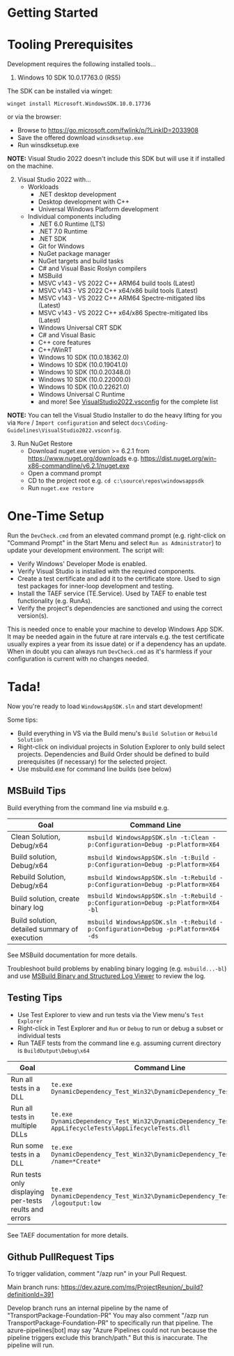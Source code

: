 # Getting Started

# Tooling Prerequisites

Development requires the following installed tools...

1. Windows 10 SDK 10.0.17763.0 (RS5)

The SDK can be installed via winget:

    winget install Microsoft.WindowsSDK.10.0.17736

or via the browser:

* Browse to https://go.microsoft.com/fwlink/p/?LinkID=2033908
* Save the offered download `winsdksetup.exe`
* Run winsdksetup.exe

**NOTE:** Visual Studio 2022 doesn't include this SDK but will use it if installed on the machine.

2. Visual Studio 2022 with...
   * Workloads
      * .NET desktop development
      * Desktop development with C++
      * Universal Windows Platform development
   * Individual components including
      * .NET 6.0 Runtime (LTS)
      * .NET 7.0 Runtime
      * .NET SDK
      * Git for Windows
      * NuGet package manager
      * NuGet targets and build tasks
      * C# and Visual Basic Roslyn compilers
      * MSBuild
      * MSVC v143 - VS 2022 C++ ARM64 build tools (Latest)
      * MSVC v143 - VS 2022 C++ x64/x86 build tools (Latest)
      * MSVC v143 - VS 2022 C++ ARM64 Spectre-mitigated libs (Latest)
      * MSVC v143 - VS 2022 C++ x64/x86 Spectre-mitigated libs (Latest)
      * Windows Universal CRT SDK
      * C# and Visual Basic
      * C++ core features
      * C++/WinRT
      * Windows 10 SDK (10.0.18362.0)
      * Windows 10 SDK (10.0.19041.0)
      * Windows 10 SDK (10.0.20348.0)
      * Windows 10 SDK (10.0.22000.0)
      * Windows 10 SDK (10.0.22621.0)
      * Windows Universal C Runtime
      * and more! See [VisualStudio2022.vsconfig](https://github.com/microsoft/WindowsAppSDK/blob/develop/docs/Coding-Guidelines/VisualStudio2022.vsconfig) for the complete list

**NOTE:** You can tell the Visual Studio Installer to do the heavy lifting for you
via `More` / `Import configuration` and select `docs\Coding-Guidelines\VisualStudio2022.vsconfig`.

3. Run NuGet Restore
   * Download nuget.exe version >= 6.2.1 from https://www.nuget.org/downloads
     e.g. https://dist.nuget.org/win-x86-commandline/v6.2.1/nuget.exe
   * Open a command prompt
   * CD to the project root e.g. `cd c:\source\repos\windowsappsdk`
   * Run `nuget.exe restore`

# One-Time Setup

Run the `DevCheck.cmd` from an elevated command prompt (e.g. right-click on "Command Prompt"
in the Start Menu and select `Run as Administrator`) to update your development environment. The script will:

* Verify Windows' Developer Mode is enabled.
* Verify Visual Studio is installed with the required components.
* Create a test certificate and add it to the certificate store. Used to sign test packages for inner-loop development and testing.
* Install the TAEF service (TE.Service). Used by TAEF to enable test functionality (e.g. RunAs).
* Verify the project's dependencies are sanctioned and using the correct version(s).

This is needed once to enable your machine to develop Windows App SDK. It may be needed again in the
future at rare intervals e.g. the test certificate usually expires a year from its issue date) or if
a dependency has an update. When in doubt you can always run `DevCheck.cmd` as it's
harmless if your configuration is current with no changes needed.

# Tada!

Now you're ready to load `WindowsAppSDK.sln` and start development!

Some tips:

* Build everything in VS via the Build menu's `Build Solution` or `Rebuild Solution`
* Right-click on individual projects in Solution Explorer to only build select projects.
  Dependencies and Build Order should be defined to build prerequisites (if necessary) for the
  selected project.
* Use msbuild.exe for command line builds (see below)

## MSBuild Tips

Build everything from the command line via msbuild e.g.

| Goal | Command Line |
|---|---|
| Clean Solution, Debug/x64 | `msbuild WindowsAppSDK.sln -t:Clean -p:Configuration=Debug -p:Platform=X64` |
| Build solution, Debug/x64 | `msbuild WindowsAppSDK.sln -t:Build -p:Configuration=Debug -p:Platform=X64` |
| Rebuild Solution, Debug/x64 | `msbuild WindowsAppSDK.sln -t:Rebuild -p:Configuration=Debug -p:Platform=X64` |
| Build solution, create binary log | `msbuild WindowsAppSDK.sln -t:Rebuild -p:Configuration=Debug -p:Platform=X64 -bl` |
| Build solution, detailed summary of execution | `msbuild WindowsAppSDK.sln -t:Rebuild -p:Configuration=Debug -p:Platform=X64 -ds` |

See MSBuild documentation for more details.

Troubleshoot build problems by enabling binary logging (e.g. `msbuild...-bl`) and use
[MSBuild Binary and Structured Log Viewer](https://msbuildlog.com/) to review the log.

## Testing Tips

* Use Test Explorer to view and run tests via the View menu's `Test Explorer`
* Right-click in Test Explorer and `Run` or `Debug` to run or debug a subset or individual tests
* Run TAEF tests from the command line e.g. assuming current directory is `BuildOutput\Debug\x64`

| Goal | Command Line |
|---|---|
| Run all tests in a DLL | `te.exe DynamicDependency_Test_Win32\DynamicDependency_Test_Win32.dll` |
| Run all tests in multiple DLLs | `te.exe DynamicDependency_Test_Win32\DynamicDependency_Test_Win32.dll AppLifecycleTests\AppLifecycleTests.dll` |
| Run some tests in a DLL | `te.exe DynamicDependency_Test_Win32\DynamicDependency_Test_Win32.dll /name=*Create*` |
| Run tests only displaying per-tests reults and errors | `te.exe DynamicDependency_Test_Win32\DynamicDependency_Test_Win32.dll /logoutput:low` |

See TAEF documentation for more details.

## Github PullRequest Tips

To trigger validation, comment "/azp run" in your Pull Request.

Main branch runs: https://dev.azure.com/ms/ProjectReunion/_build?definitionId=391

Develop branch runs an internal pipeline by the name of "TransportPackage-Foundation-PR"
You may also comment "/azp run TransportPackage-Foundation-PR" to specifically run that pipeline.
The azure-pipelines[bot] may say "Azure Pipelines could not run because the pipeline triggers exclude this branch/path."
But this is inaccurate. The pipeline will run.
